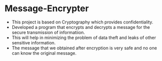 # Message-Encrypter
- This project is based on Cryptography which provides confidentiality.
- Developed a program that encrypts and decrypts a message for the secure transmission of informatiion.
- This will help in minimizing the problem of data theft and leaks of other sensitive information.
- The message that we obtained after encryption is very safe and no one can know the original message.
